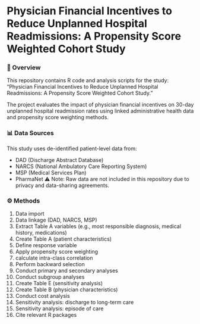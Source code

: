 # Physician Financial Incentives to Reduce Unplanned Hospital Readmissions: A Propensity Score Weighted Cohort Study

### 📌 Overview
This repository contains R code and analysis scripts for the study:
“Physician Financial Incentives to Reduce Unplanned Hospital Readmissions: A Propensity Score Weighted Cohort Study.”

The project evaluates the impact of physician financial incentives on 30-day unplanned hospital readmission rates using linked administrative health data and propensity score weighting methods.

### 📊 Data Sources 
This study uses de-identified patient-level data from:
- DAD (Discharge Abstract Database)
- NARCS (National Ambulatory Care Reporting System)
- MSP (Medical Services Plan)
- PharmaNet
⚠️ Note: Raw data are not included in this repository due to privacy and data-sharing agreements.

### ⚙️ Methods
1. Data import
2. Data linkage (DAD, NARCS, MSP)
3. Extract Table A variables (e.g., most responsible diagnosis, medical history, medications)
4. Create Table A (patient characteristics)
5. Define response variable
6. Apply propensity score weighting
7. calculate intra-class correlation
8. Perform backward selection
9. Conduct primary and secondary analyses
10. Conduct subgroup analyses
11. Create Table E (sensitivity analysis)
12. Create Table B (physician characteristics)
13. Conduct cost analysis
14. Sensitivity analysis: discharge to long-term care
15. Sensitivity analysis: episode of care
16. Cite relevant R packages
